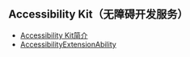 ## Accessibility Kit（无障碍开发服务）

- [Accessibility Kit简介](../application-models/accessibilityKit.md)
- [AccessibilityExtensionAbility](../application-models/accessibilityextensionability.md)


